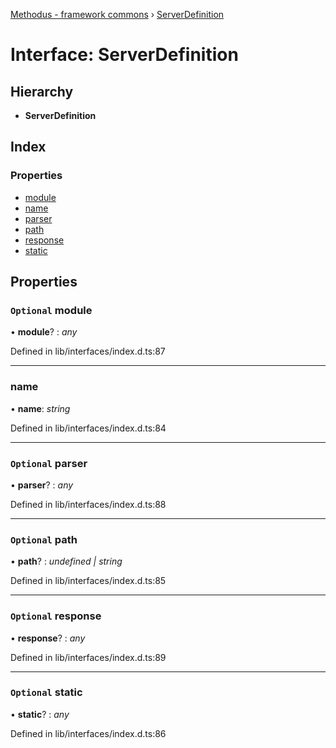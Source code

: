 [Methodus - framework commons](../globals.md) › [ServerDefinition](serverdefinition.md)

# Interface: ServerDefinition

## Hierarchy

* **ServerDefinition**

## Index

### Properties

* [module](serverdefinition.md#optional-module)
* [name](serverdefinition.md#name)
* [parser](serverdefinition.md#optional-parser)
* [path](serverdefinition.md#optional-path)
* [response](serverdefinition.md#optional-response)
* [static](serverdefinition.md#optional-static)

## Properties

### `Optional` module

• **module**? : *any*

Defined in lib/interfaces/index.d.ts:87

___

###  name

• **name**: *string*

Defined in lib/interfaces/index.d.ts:84

___

### `Optional` parser

• **parser**? : *any*

Defined in lib/interfaces/index.d.ts:88

___

### `Optional` path

• **path**? : *undefined | string*

Defined in lib/interfaces/index.d.ts:85

___

### `Optional` response

• **response**? : *any*

Defined in lib/interfaces/index.d.ts:89

___

### `Optional` static

• **static**? : *any*

Defined in lib/interfaces/index.d.ts:86
